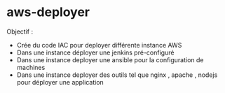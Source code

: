 # aws-deployer

Objectif  : 
- Crée du code IAC pour deployer différente instance AWS 
- Dans une instance déployer une jenkins pré-configuré 
- Dans une instance deployer une ansible pour la configuration de machines 
- Dans une instance deployer des outils tel que nginx , apache , nodejs pour déployer une application 

